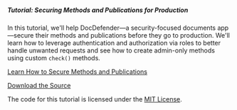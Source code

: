 ##### Tutorial: Securing Methods and Publications for Production

In this tutorial, we'll help DocDefender—a security-focused documents app—secure their methods and publications before they go to production. We'll learn how to leverage authentication and authorization via roles to better handle unwanted requests and see how to create admin-only methods using custom `check()` methods.

[Learn How to Secure Methods and Publications](https://themeteorchef.com/tutorials/securing-methods-and-publications-for-production)  

[Download the Source](https://github.com/themeteorchef/secure-methods-publications/archive/master.zip)

The code for this tutorial is licensed under the [MIT License](http://opensource.org/licenses/MIT).
